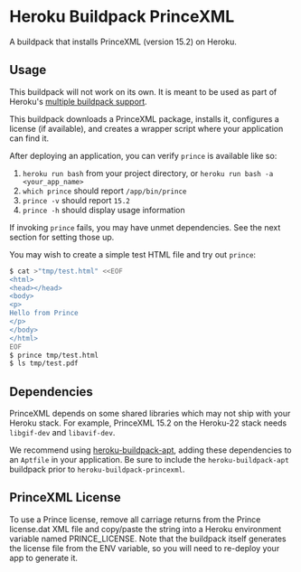 # Heroku Buildpack PrinceXML

A buildpack that installs PrinceXML (version 15.2) on Heroku.

## Usage

This buildpack will not work on its own. It is meant to be used as part of Heroku's [multiple buildpack support](https://devcenter.heroku.com/articles/using-multiple-buildpacks-for-an-app).

This buildpack downloads a PrinceXML package, installs it, configures a license (if available), and creates a wrapper script where your application can find it.

After deploying an application, you can verify `prince` is available like so:

1. `heroku run bash` from your project directory, or `heroku run bash -a <your_app_name>`
1. `which prince` should report `/app/bin/prince`
1. `prince -v` should report `15.2`
1. `prince -h` should display usage information

If invoking `prince` fails, you may have unmet dependencies. See the next section for setting those up.

You may wish to create a simple test HTML file and try out `prince`:

```bash
$ cat >"tmp/test.html" <<EOF
<html>
<head></head>
<body>
<p>
Hello from Prince
</p>
</body>
</html>
EOF
$ prince tmp/test.html
$ ls tmp/test.pdf
```

## Dependencies

PrinceXML depends on some shared libraries which may not ship with your Heroku stack. For example, PrinceXML 15.2 on the Heroku-22 stack needs `libgif-dev` and `libavif-dev`.

We recommend using [heroku-buildpack-apt](https://elements.heroku.com/buildpacks/heroku/heroku-buildpack-apt), adding these dependencies to an `Aptfile` in your application. Be sure to include the `heroku-buildpack-apt` buildpack prior to `heroku-buildpack-princexml`.

## PrinceXML License

To use a Prince license, remove all carriage returns from the Prince license.dat XML file and copy/paste the string into a Heroku environment variable named PRINCE_LICENSE. Note that the buildpack itself generates the license file from the ENV variable, so you will need to re-deploy your app to generate it.
